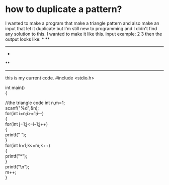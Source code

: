 
# how to duplicate a pattern?

I wanted to make a program that make a triangle pattern and also make an input that let it duplicate but I'm still new to programming and I didn't find any solution to this.
I wanted to make it like this.
input example:
2 3
then the output looks like:
   *
  **
 ***
   *
  **
 ***  

this is my current code.
#include <stdio.h>  
  
int main()  
{  

//the triangle code
    int n,m=1;  
    scanf("%d",&n);  
    for(int i=n;i>=1;i--)  
    {  
        for(int j=1;j<=i-1;j++)  
        {  
          printf(" ");  
        }  
        for(int k=1;k<=m;k++)  
        {  
            printf("*");  
        }  
        printf("\n");  
        m++;  
    }  


        